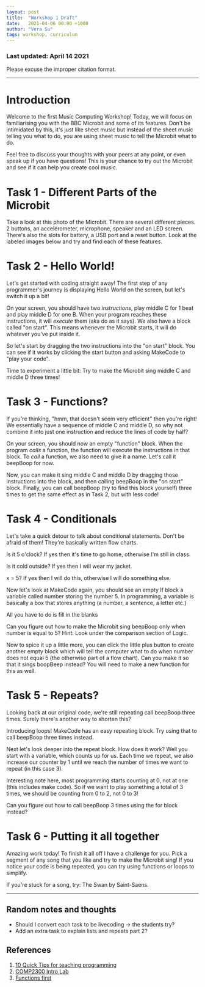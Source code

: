 ```yaml
---
layout: post
title:  "Workshop 1 Draft"
date:   2021-04-06 00:00 +1000
author: "Vera Su"
tags: workshop, curriculum
---
```


### Last updated: April 14 2021

Please excuse the improper citation format.

***

# Introduction

Welcome to the first Music Computing Workshop! Today, we will focus on familiarising you with the BBC Microbit and some of its features. Don't be intimidated by this, it's just like sheet music but instead of the sheet music telling you what to do, you are using  sheet music to tell the Microbit what to do.

Feel free to discuss your thoughts with your peers at any point, or even speak up if you have questions! This is your chance to try out the Microbit and see if it can help you create cool music.

# Task 1 - Different Parts of the Microbit

Take a look at this photo of the Microbit. There are several different pieces. 2 buttons, an accelerometer, microphone, speaker and an LED screen. There's also the slots for battery, a USB port and a reset button. Look at the labeled images below and try and find each of these features.



# Task 2 - Hello World!

Let's get started with coding straight away! The first step of any programmer's journey is displaying Hello World on the screen, but let's switch it up a bit!

On your screen, you should have two *instructions*, play middle C for 1 beat and play middle D for one B. When your program reaches these instructions, it will *execute* them (aka do as it says). We also have a block called "on start". This means whenever the Microbit starts, it will do whatever you've put inside it.

So let's start by dragging the two instructions into the "on start" block. You can see if it works by clicking the start button and asking MakeCode to "play your code".

Time to experiment a little bit: Try to make the Microbit sing middle C and middle D three times!

# Task 3 - Functions?

If you're thinking, "hmm, that doesn't seem very efficient" then you're right! We essentially have a sequence of middle C and middle D, so why not combine it into just one instruction and reduce the lines of code by half?

On your screen, you should now an empty "function" block. When the program *calls* a function, the function will execute the instructions in that block. To *call* a function, we also need to give it a name. Let's call it beepBoop for now.

Now, you can make it sing middle C and middle D by dragging those instructions into the block, and then calling beepBoop in the "on start" block. Finally, you can call beepBoop (try to find this block yourself) three times to get the same effect as in Task 2, but with less code!

# Task 4 - Conditionals

Let's take a quick detour to talk about conditional statements. Don't be afraid of them! They're basically written flow charts.

Is it 5 o'clock? If yes then it's time to go home, otherwise I'm still in class.

Is it cold outside? If yes then I will wear my jacket.

x = 5? If yes then I will do this, otherwise I will do something else.

Now let's look at MakeCode again, you should see an empty If block a variable called number storing the number 5. In programming, a variable is basically a box that stores anything (a number, a sentence, a letter etc.)

All you have to do is fill in the blanks

Can you figure out how to make the Microbit sing beepBoop only when number is equal to 5?
Hint: Look under the comparison section of Logic.

Now to spice it up a little more, you can click the little plus button to create another empty block which will tell the computer what to do when number does not equal 5 (the otherwise part of a flow chart). Can you make it so that it sings boopBeep instead? You will need to make a new function for this as well.


# Task 5 - Repeats?

Looking back at our original code, we're still repeating call beepBoop three times. Surely there's another way to shorten this?

Introducing loops! MakeCode has an easy repeating block. Try using that to call beepBoop three times instead.

Next let's look deeper into the repeat block. How does it work? Well you start with a variable, which counts up for us. Each time we repeat, we also increase our counter by 1 until we reach the number of times we want to repeat (in this case 3).

Interesting note here, most programming starts counting at 0, not at one (this includes make code). So if we want to play something a total of 3 times, we should be counting from 0 to 2, not 0 to 3!

Can you figure out how to call beepBoop 3 times using the for block instead?

# Task 6 - Putting it all together

Amazing work today! To finish it all off I have a challenge for you. Pick a segment of any song that you like and try to make the Microbit sing! If you notice your code is being repeated, you can try using functions or loops to simplify.

If you're stuck for a song, try: The Swan by Saint-Saens.

*** 

## Random notes and thoughts

- Should I convert each task to be livecoding -> the students try?
- Add an extra task to explain lists and repeats part 2?

## References
1. [10 Quick Tips for teaching programming](https://journals.plos.org/ploscompbiol/article?id=10.1371/journal.pcbi.1006023)
2. [COMP2300 Intro Lab](https://cs.anu.edu.au/courses/comp2300/labs/01-intro/)
3. [Functions first](https://www.researchgate.net/publication/305221737_The_teaching_of_functions_as_the_first_step_to_learn_imperative_programming)
